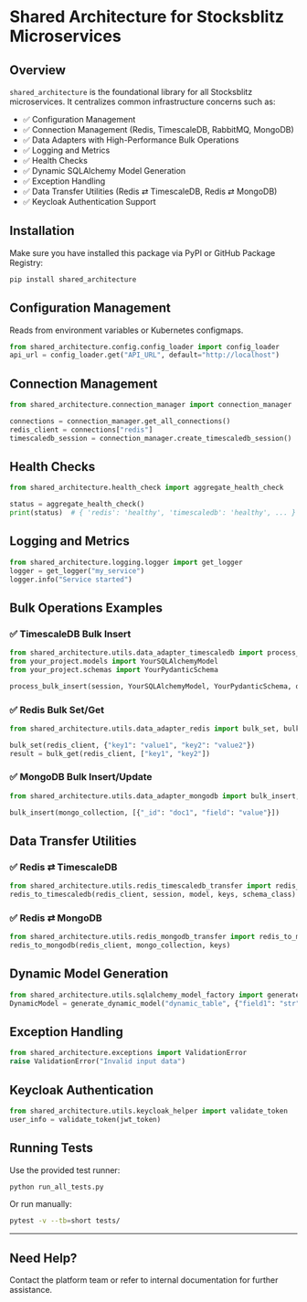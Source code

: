 # Shared Architecture for Stocksblitz Microservices

## Overview

`shared_architecture` is the foundational library for all Stocksblitz microservices. It centralizes common infrastructure concerns such as:

- ✅ Configuration Management
- ✅ Connection Management (Redis, TimescaleDB, RabbitMQ, MongoDB)
- ✅ Data Adapters with High-Performance Bulk Operations
- ✅ Logging and Metrics
- ✅ Health Checks
- ✅ Dynamic SQLAlchemy Model Generation
- ✅ Exception Handling
- ✅ Data Transfer Utilities (Redis ⇄ TimescaleDB, Redis ⇄ MongoDB)
- ✅ Keycloak Authentication Support

## Installation

Make sure you have installed this package via PyPI or GitHub Package Registry:

```bash
pip install shared_architecture
```

## Configuration Management

Reads from environment variables or Kubernetes configmaps.

```python
from shared_architecture.config.config_loader import config_loader
api_url = config_loader.get("API_URL", default="http://localhost")
```

## Connection Management

```python
from shared_architecture.connection_manager import connection_manager

connections = connection_manager.get_all_connections()
redis_client = connections["redis"]
timescaledb_session = connection_manager.create_timescaledb_session()
```

## Health Checks

```python
from shared_architecture.health_check import aggregate_health_check

status = aggregate_health_check()
print(status)  # { 'redis': 'healthy', 'timescaledb': 'healthy', ... }
```

## Logging and Metrics

```python
from shared_architecture.logging.logger import get_logger
logger = get_logger("my_service")
logger.info("Service started")
```

## Bulk Operations Examples

### ✅ TimescaleDB Bulk Insert

```python
from shared_architecture.utils.data_adapter_timescaledb import process_bulk_insert
from your_project.models import YourSQLAlchemyModel
from your_project.schemas import YourPydanticSchema

process_bulk_insert(session, YourSQLAlchemyModel, YourPydanticSchema, data_list)
```

### ✅ Redis Bulk Set/Get

```python
from shared_architecture.utils.data_adapter_redis import bulk_set, bulk_get

bulk_set(redis_client, {"key1": "value1", "key2": "value2"})
result = bulk_get(redis_client, ["key1", "key2"])
```

### ✅ MongoDB Bulk Insert/Update

```python
from shared_architecture.utils.data_adapter_mongodb import bulk_insert, bulk_update

bulk_insert(mongo_collection, [{"_id": "doc1", "field": "value"}])
```

## Data Transfer Utilities

### ✅ Redis ⇄ TimescaleDB

```python
from shared_architecture.utils.redis_timescaledb_transfer import redis_to_timescaledb
redis_to_timescaledb(redis_client, session, model, keys, schema_class)
```

### ✅ Redis ⇄ MongoDB

```python
from shared_architecture.utils.redis_mongodb_transfer import redis_to_mongodb
redis_to_mongodb(redis_client, mongo_collection, keys)
```

## Dynamic Model Generation

```python
from shared_architecture.utils.sqlalchemy_model_factory import generate_dynamic_model
DynamicModel = generate_dynamic_model("dynamic_table", {"field1": "str", "field2": "int"})
```

## Exception Handling

```python
from shared_architecture.exceptions import ValidationError
raise ValidationError("Invalid input data")
```

## Keycloak Authentication

```python
from shared_architecture.utils.keycloak_helper import validate_token
user_info = validate_token(jwt_token)
```

## Running Tests

Use the provided test runner:

```bash
python run_all_tests.py
```

Or run manually:

```bash
pytest -v --tb=short tests/
```

---

## Need Help?

Contact the platform team or refer to internal documentation for further assistance.
